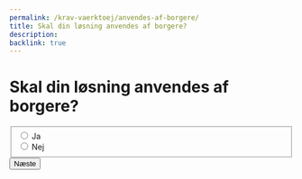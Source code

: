 ```yaml
---
permalink: /krav-vaerktoej/anvendes-af-borgere/
title: Skal din løsning anvendes af borgere?
description:
backlink: true 
---
```

<h1 id="page-legend">Skal din løsning anvendes af borgere?</h1>
<form method="post" action="." id="form-Q200">
    <div class="form-group">
        <fieldset role="radiogroup" aria-labelledby="page-legend">
            <span class="form-error-message d-none" id="error-message"></span>
            <div class="form-group-radio">
                <input type="radio" id="radio-yes" name="radio" class="form-radio" value="1">
                <label class="form-label" for="radio-yes">Ja</label>
            </div>
            <div class="form-group-radio">
                <input type="radio" id="radio-no" name="radio" class="form-radio" value="0">
                <label class="form-label" for="radio-no">Nej</label>
            </div>
        </fieldset>
    </div>
    <button type="submit" class="button button-primary mt-9">Næste</button>
</form>
